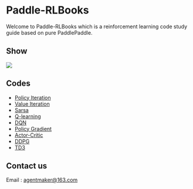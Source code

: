 # Paddle-RLBooks

Welcome to Paddle-RLBooks which is a reinforcement learning code study guide based on pure PaddlePaddle.

## Show
![](./material/FlappyBird.gif)

## Codes
- [Policy Iteration](./policy_iteration)
- [Value Iteration](./value_iteration)
- [Sarsa](./sarsa)
- [Q-learning](./qlearning)
- [DQN](./dqn)
- [Policy Gradient](./policy_gradient)
- [Actor-Critic](./actor_critic)
- [DDPG](./ddpg)
- [TD3](./td3)

## Contact us
Email : [agentmaker@163.com]()